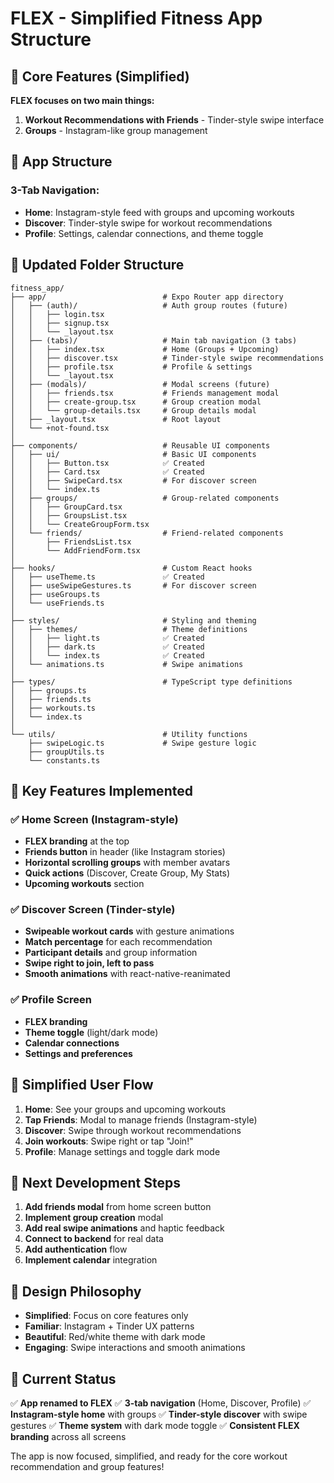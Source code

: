# FLEX - Simplified Fitness App Structure

## 🎯 **Core Features (Simplified)**

**FLEX focuses on two main things:**
1. **Workout Recommendations with Friends** - Tinder-style swipe interface
2. **Groups** - Instagram-like group management

## 📱 **App Structure**

### **3-Tab Navigation:**
- **Home**: Instagram-style feed with groups and upcoming workouts
- **Discover**: Tinder-style swipe for workout recommendations  
- **Profile**: Settings, calendar connections, and theme toggle

## 📁 **Updated Folder Structure**

```
fitness_app/
├── app/                          # Expo Router app directory
│   ├── (auth)/                   # Auth group routes (future)
│   │   ├── login.tsx
│   │   ├── signup.tsx
│   │   └── _layout.tsx
│   ├── (tabs)/                   # Main tab navigation (3 tabs)
│   │   ├── index.tsx             # Home (Groups + Upcoming)
│   │   ├── discover.tsx          # Tinder-style swipe recommendations
│   │   ├── profile.tsx           # Profile & settings
│   │   └── _layout.tsx
│   ├── (modals)/                 # Modal screens (future)
│   │   ├── friends.tsx           # Friends management modal
│   │   ├── create-group.tsx      # Group creation modal
│   │   └── group-details.tsx     # Group details modal
│   ├── _layout.tsx               # Root layout
│   └── +not-found.tsx
│
├── components/                   # Reusable UI components
│   ├── ui/                       # Basic UI components
│   │   ├── Button.tsx            ✅ Created
│   │   ├── Card.tsx              ✅ Created
│   │   ├── SwipeCard.tsx         # For discover screen
│   │   └── index.ts
│   ├── groups/                   # Group-related components
│   │   ├── GroupCard.tsx
│   │   ├── GroupsList.tsx
│   │   └── CreateGroupForm.tsx
│   └── friends/                  # Friend-related components
│       ├── FriendsList.tsx
│       └── AddFriendForm.tsx
│
├── hooks/                        # Custom React hooks
│   ├── useTheme.ts               ✅ Created
│   ├── useSwipeGestures.ts       # For discover screen
│   ├── useGroups.ts
│   └── useFriends.ts
│
├── styles/                       # Styling and theming
│   ├── themes/                   # Theme definitions
│   │   ├── light.ts              ✅ Created
│   │   ├── dark.ts               ✅ Created
│   │   └── index.ts              ✅ Created
│   └── animations.ts             # Swipe animations
│
├── types/                        # TypeScript type definitions
│   ├── groups.ts
│   ├── friends.ts
│   ├── workouts.ts
│   └── index.ts
│
└── utils/                        # Utility functions
    ├── swipeLogic.ts             # Swipe gesture logic
    ├── groupUtils.ts
    └── constants.ts
```

## 🎨 **Key Features Implemented**

### ✅ **Home Screen (Instagram-style)**
- **FLEX branding** at the top
- **Friends button** in header (like Instagram stories)
- **Horizontal scrolling groups** with member avatars
- **Quick actions** (Discover, Create Group, My Stats)
- **Upcoming workouts** section

### ✅ **Discover Screen (Tinder-style)**
- **Swipeable workout cards** with gesture animations
- **Match percentage** for each recommendation
- **Participant details** and group information
- **Swipe right to join, left to pass**
- **Smooth animations** with react-native-reanimated

### ✅ **Profile Screen**
- **FLEX branding**
- **Theme toggle** (light/dark mode)
- **Calendar connections**
- **Settings and preferences**

## 🎯 **Simplified User Flow**

1. **Home**: See your groups and upcoming workouts
2. **Tap Friends**: Modal to manage friends (Instagram-style)
3. **Discover**: Swipe through workout recommendations
4. **Join workouts**: Swipe right or tap "Join!"
5. **Profile**: Manage settings and toggle dark mode

## 🚀 **Next Development Steps**

1. **Add friends modal** from home screen button
2. **Implement group creation** modal
3. **Add real swipe animations** and haptic feedback
4. **Connect to backend** for real data
5. **Add authentication** flow
6. **Implement calendar** integration

## 🎨 **Design Philosophy**

- **Simplified**: Focus on core features only
- **Familiar**: Instagram + Tinder UX patterns
- **Beautiful**: Red/white theme with dark mode
- **Engaging**: Swipe interactions and smooth animations

## 📱 **Current Status**

✅ **App renamed to FLEX**
✅ **3-tab navigation** (Home, Discover, Profile)
✅ **Instagram-style home** with groups
✅ **Tinder-style discover** with swipe gestures
✅ **Theme system** with dark mode toggle
✅ **Consistent FLEX branding** across all screens

The app is now focused, simplified, and ready for the core workout recommendation and group features! 